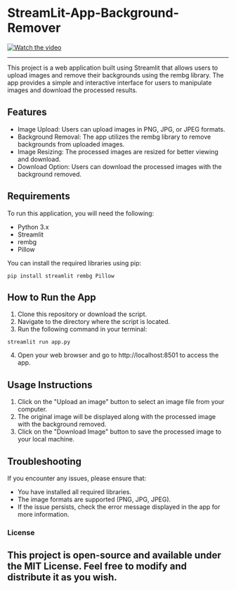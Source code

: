 # StreamLit-App-Background-Remover

[![Watch the video](https://github.com/mj-awad17/StreamLit-App-Background-Remover/assets/77524488/3d296849-de31-41c3-a558-e2182ac0af0e)](https://github.com/mj-awad17/StreamLit-App-Background-Remover/assets/77524488/3d296849-de31-41c3-a558-e2182ac0af0e)

---
This project is a web application built using Streamlit that allows users to upload images and remove their backgrounds using the rembg library. The app provides a simple and interactive interface for users to manipulate images and download the processed results.

## Features
- Image Upload: Users can upload images in PNG, JPG, or JPEG formats.
- Background Removal: The app utilizes the rembg library to remove backgrounds from uploaded images.
- Image Resizing: The processed images are resized for better viewing and download.
- Download Option: Users can download the processed images with the background removed.

## Requirements
To run this application, you will need the following:

- Python 3.x
- Streamlit
- rembg
- Pillow

You can install the required libraries using pip:

```
pip install streamlit rembg Pillow
```
## How to Run the App
1. Clone this repository or download the script.
2. Navigate to the directory where the script is located.
3. Run the following command in your terminal:

```
streamlit run app.py
```
4. Open your web browser and go to http://localhost:8501 to access the app.

## Usage Instructions
1. Click on the "Upload an image" button to select an image file from your computer.
2. The original image will be displayed along with the processed image with the background removed.
3. Click on the "Download Image" button to save the processed image to your local machine.

## Troubleshooting
If you encounter any issues, please ensure that:

- You have installed all required libraries.
- The image formats are supported (PNG, JPG, JPEG).
- If the issue persists, check the error message displayed in the app for more information.

### License
This project is open-source and available under the MIT License. Feel free to modify and distribute it as you wish.
---
